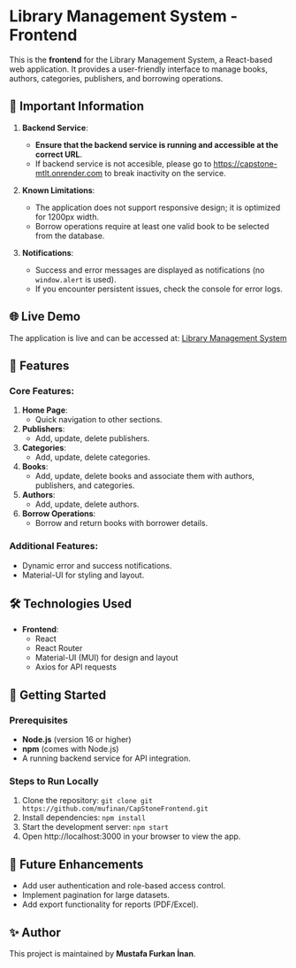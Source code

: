 # Library Management System - Frontend

This is the **frontend** for the Library Management System, a React-based web application. It provides a user-friendly interface to manage books, authors, categories, publishers, and borrowing operations.

## 🔑 Important Information

1. **Backend Service**:
   - **Ensure that the backend service is running and accessible at the correct URL**. 
   - If backend service is not accesible, please go to https://capstone-mtlt.onrender.com to break inactivity on the service.

2. **Known Limitations**:
   - The application does not support responsive design; it is optimized for 1200px width.
   - Borrow operations require at least one valid book to be selected from the database.

3. **Notifications**:
   - Success and error messages are displayed as notifications (no `window.alert` is used).
   - If you encounter persistent issues, check the console for error logs.


## 🌐 Live Demo

The application is live and can be accessed at: [Library Management System](https://mufinan-library-management-system.netlify.app)

## 🚀 Features

### Core Features:
1. **Home Page**:
   - Quick navigation to other sections.
2. **Publishers**:
   - Add, update, delete publishers.
3. **Categories**:
   - Add, update, delete categories.
4. **Books**:
   - Add, update, delete books and associate them with authors, publishers, and categories.
5. **Authors**:
   - Add, update, delete authors.
6. **Borrow Operations**:
   - Borrow and return books with borrower details.

### Additional Features:
- Dynamic error and success notifications.
- Material-UI for styling and layout.


## 🛠️ Technologies Used

- **Frontend**:
  - React
  - React Router
  - Material-UI (MUI) for design and layout
  - Axios for API requests


## 🚀 Getting Started

### Prerequisites
- **Node.js** (version 16 or higher)
- **npm** (comes with Node.js)
- A running backend service for API integration.

### Steps to Run Locally
1. Clone the repository:
   ```git clone git https://github.com/mufinan/CapStoneFrontend.git```
2. Install dependencies:
   ```npm install```
3. Start the development server:
   ```npm start```
4. Open http://localhost:3000 in your browser to view the app.


## 🌟 Future Enhancements

- Add user authentication and role-based access control.
- Implement pagination for large datasets.
- Add export functionality for reports (PDF/Excel).


## ✨ Author

This project is maintained by **Mustafa Furkan İnan**.
